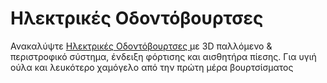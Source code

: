 # Ηλεκτρικές Οδοντόβουρτσες

Ανακαλύψτε  <a href="https://www.qpharmacy.gr/ygeia/syskeves/ilektrikes-odontovourtses/"> Ηλεκτρικές Οδοντόβουρτσες </a> με 3D παλλόμενο & περιστροφικό σύστημα, ένδειξη φόρτισης και αισθητήρα πίεσης. Για υγιή ούλα και λευκότερο χαμόγελο από την πρώτη μέρα βουρτσίσματος
